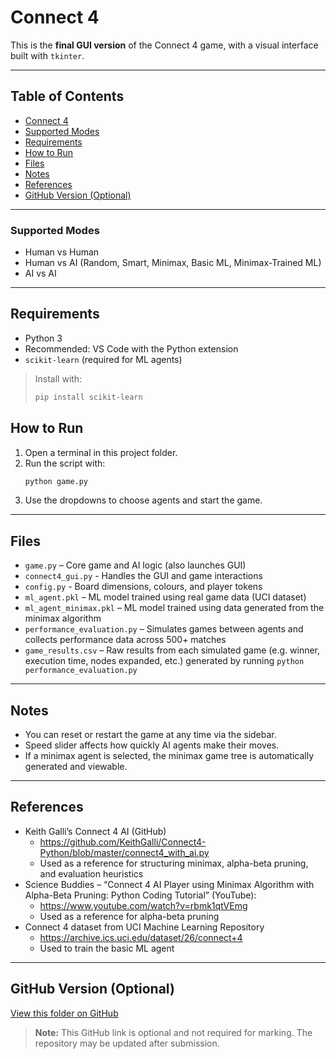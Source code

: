 # Connect 4

This is the **final GUI version** of the Connect 4 game, with a visual interface built with `tkinter`.

---

## Table of Contents

- [Connect 4](#connect-4)
- [Supported Modes](#supported-modes)
- [Requirements](#requirements)
- [How to Run](#how-to-run)
- [Files](#files)
- [Notes](#notes)
- [References](#references)
- [GitHub Version (Optional)](#github-version-optional)

---

### Supported Modes

- Human vs Human
- Human vs AI (Random, Smart, Minimax, Basic ML, Minimax-Trained ML)
- AI vs AI

---

## Requirements

- Python 3
- Recommended: VS Code with the Python extension
- `scikit-learn` (required for ML agents)

> Install with:
>
> ```bash
> pip install scikit-learn
> ```

## How to Run

1. Open a terminal in this project folder.
2. Run the script with:
   ```bash
   python game.py
   ```
3. Use the dropdowns to choose agents and start the game.

---

## Files

- `game.py` – Core game and AI logic (also launches GUI)
- `connect4_gui.py` - Handles the GUI and game interactions
- `config.py` - Board dimensions, colours, and player tokens
- `ml_agent.pkl` – ML model trained using real game data (UCI dataset)
- `ml_agent_minimax.pkl` – ML model trained using data generated from the minimax algorithm
- `performance_evaluation.py` – Simulates games between agents and collects performance data across 500+ matches
- `game_results.csv` – Raw results from each simulated game (e.g. winner, execution time, nodes expanded, etc.) generated by running `python performance_evaluation.py`
  
---

## Notes

- You can reset or restart the game at any time via the sidebar.
- Speed slider affects how quickly AI agents make their moves.
- If a minimax agent is selected, the minimax game tree is automatically generated and viewable.

---

## References

- Keith Galli’s Connect 4 AI (GitHub)
  - https://github.com/KeithGalli/Connect4-Python/blob/master/connect4_with_ai.py
  - Used as a reference for structuring minimax, alpha-beta pruning, and evaluation heuristics
- Science Buddies – “Connect 4 AI Player using Minimax Algorithm with Alpha-Beta Pruning: Python Coding Tutorial” (YouTube):
  - https://www.youtube.com/watch?v=rbmk1qtVEmg
  - Used as a reference for alpha-beta pruning
- Connect 4 dataset from UCI Machine Learning Repository
  - https://archive.ics.uci.edu/dataset/26/connect+4
  - Used to train the basic ML agent
 
---

## GitHub Version (Optional)

[View this folder on GitHub](https://github.com/Shelly855/connect-4-ai)
> **Note:** This GitHub link is optional and not required for marking. The repository may be updated after submission.
